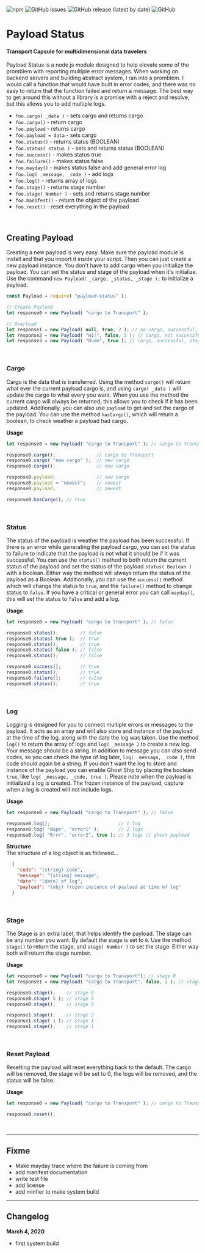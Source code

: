 ![npm](https://img.shields.io/npm/v/payload-status)
![GitHub issues](https://img.shields.io/github/issues/HYPE-Industries/payload-status)
![GitHub release (latest by date)](https://img.shields.io/github/v/release/HYPE-Industries/payload-status)
![GitHub](https://img.shields.io/github/license/HYPE-Industries/payload-status)

# Payload Status
#### Transport Capsule for multidimensional data travelers
Payload Status is a node.js module designed to help elevate some of the promblem with reporting multiple error messages. When working on backend servers and building abstract system, I ran into a promblem. I would call a function that would have built in error codes, and there was no easy to return that the function failed and return a message. The best way to get around this without a library is a promise with a reject and resolve, but this allows you to add multiple logs.

- `foo.cargo( _data )` - sets cargo and returns cargo
- `foo.cargo()` - return cargo
- `foo.payload` - returns cargo
- `foo.payload = data` - sets cargo
- `foo.status()` - returns status (BOOLEAN)
- `foo.status( status )` - sets and returns status (BOOLEAN)
- `foo.success()` - makes status true
- `foo.failure()` - makes status false
- `foo.mayday()` - makes status false and add general error log
- `foo.log( _message, _code )` - add logs
- `foo.log()` - returns array of logs
- `foo.stage()` - returns stage number
- `foo.stage( Number )` - sets and returns stage number
- `foo.manifest()` - return the object of the payload
- `foo.reset()` - reset everything in the payload

<br>

## Creating Payload
Creating a new payload is very easy. Make sure the payload module is install and that you import it inside your script. Then you can just create a new payload instance. You don't have to add cargo when you initialize the payload. You can set the status and stage of the payload when it's initialize. Use the command `new Payload( _cargo, _status, _stage );` to initialize a payload.

```javascript
const Payload = require( "payload-status" );

// Create Payload
let response0 = new Payload( "cargo to Transport" );

// Overload
let response1 = new Payload( null, true, 2 ); // no cargo, successful, stage 2
let response2 = new Payload( "Hi!", false, 3 ); // cargo, not successful yet, stage 3
let response3 = new Payload( "Dude", true ); // cargo, successful, stage 0
```

<br>

### Cargo
Cargo is the data that is transferred. Using the method `cargo()` will return what ever the current payload cargo is, and using `cargo( _data )` will update the cargo to what every you want. When you use the method the current cargo will always be returned, this allows you to check if it has been updated. Additionally, you can also use `payload` to get and set the cargo of the payload. You can use the method `hasCargo()`, which will return a boolean, to check weather a payload had cargo.

<b>Usage</b>
```javascript
let response0 = new Payload( "cargo to Transport" ); // cargo to Transport

response0.cargo();               // cargo to Transport
response0.cargo( "new cargo" );  // new cargo
response0.cargo();               // new cargo

response0.payload;               // new cargo
response0.payload = "newest";    // newest
response0.payload;               // newest

response0.hasCargo(); // true
```

<br>

### Status
The status of the payload is weather the payload has been successful. If there is an error while generating the payload cargo, you can set the status to failure to indicate that the payload is not what it should be if it was successful. You can use the `status()` method to both return the current status of the payload and set the status of the payload `status( Boolean )` with a boolean. Either way the method will always return the status of the payload as a Boolean. Additionally, you can use the `success()` method which will change the status to `true`, and the `failure()` method to change status to `false`. If you have a critical or general error you can call `mayday()`, this will set the status to `false` and add a log.

<b>Usage</b>
```javascript
let response0 = new Payload( "cargo to Transport" ); // false

response0.status();        // false
response0.status( true );  // true
response0.status();        // true
response0.status( false ); // false
response0.status();        // false

response0.success();       // true
response0.status();        // true
response0.failure();       // false
response0.status();        // true
```

<br>

### Log
Logging is designed for you to connect multiple errors or messages to the payload. It acts as an array and will also store and instance of the payload at the time of the log, along with the date the log was taken. Use the method `log()` to return the array of logs and `log( _message )` to create a new log. Your message should be a string. In addition to message you can also send codes, so you can check the type of log later, `log( _message, _code )`, this code should again be a string. If you don't want the log to store and instance of the payload you can enable Ghost Ship by placing the boolean `true`, like `log( _message, _code, true )`. Please note when the payload is initialized a log is created. The frozen instance of the payload, capture when a log is created will not include logs.

<b>Usage</b>
```javascript
let response0 = new Payload( "cargo to Transport" ); // false

response0.log();                         // 1 log
response0.log( "Nope", "error1" );       // 2 logs
response0.log( "Rrrr", "error2", true ); // 3 logs // ghost payload
```

<b>Structure</b><br>
The structure of a log object is as followed...
```json
  {
    "code": "(string) code",
    "message": "(string) message",
    "date": "(date) of log",
    "payload": "(obj) frozen instance of payload at time of log"
  }
```

<br>

### Stage
The Stage is an extra label, that helps identify the payload. The stage can be any number you want. By default the stage is set to `0`. Use the method `stage()` to return the stage, and `stage( Number )` to set the stage. Either way both will return the stage number.

<b>Usage</b>
```javascript
let response0 = new Payload( "cargo to Transport"); // stage 0
let response1 = new Payload( "cargo to Transport", false, 2 ); // stage 2

response0.stage();    // stage 0
response0.stage( 5 ); // stage 5
response0.stage();    // stage 5

response1.stage();    // stage 2
response1.stage( 1 ); // stage 1
response1.stage();    // stage 1
```

<br>

### Reset Payload
Resetting the payload will reset everything back to the default. The cargo will be removed, the stage will be set to 0, the logs will be removed, and the status will be false.

<b>Usage</b>
```javascript
let response0 = new Payload( "cargo to Transport" ); // cargo to Transport

response0.reset();
```

<br>

---

## Fixme
- Make mayday trace where the failure is coming from
- add manifest documentation
- write test file
- add license
- add minfier to make system build

---

## Changelog
<b>March 4, 2020</b>
- first system build
